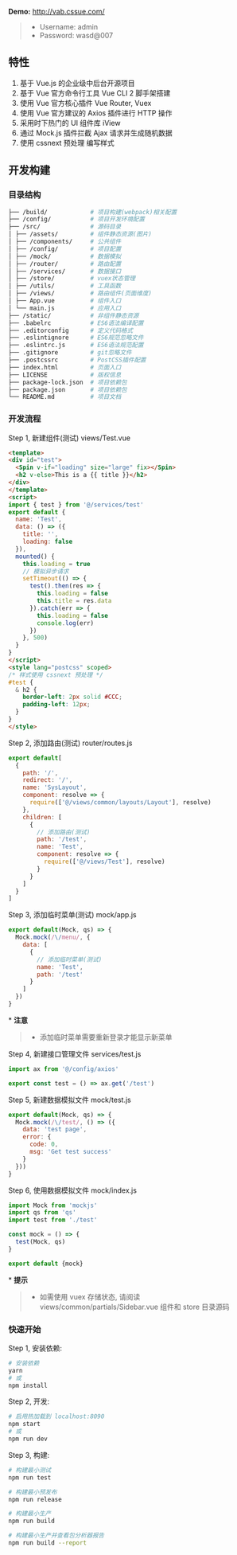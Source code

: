 **Demo:** <http://vab.cssue.com/>

> -   Username: admin
> -   Password: wasd@007

## 特性

1.  基于 Vue.js 的企业级中后台开源项目
2.  基于 Vue 官方命令行工具 Vue CLI 2 脚手架搭建
3.  使用 Vue 官方核心插件 Vue Router, Vuex
4.  使用 Vue 官方建议的 Axios 插件进行 HTTP 操作
5.  采用时下热门的 UI 组件库 iView
6.  通过 Mock.js 插件拦截 Ajax 请求并生成随机数据
7.  使用 cssnext 预处理 编写样式

## 开发构建

### 目录结构

```bash
├── /build/            # 项目构建(webpack)相关配置
├── /config/           # 项目开发环境配置
├── /src/              # 源码目录
│ ├── /assets/         # 组件静态资源(图片)
│ ├── /components/     # 公共组件
│ ├── /config/         # 项目配置
│ ├── /mock/           # 数据模拟
│ ├── /router/         # 路由配置
│ ├── /services/       # 数据接口
│ ├── /store/          # vuex状态管理
│ ├── /utils/          # 工具函数
│ ├── /views/          # 路由组件(页面维度)
│ ├── App.vue          # 组件入口
│ └── main.js          # 应用入口
├── /static/           # 非组件静态资源
├── .babelrc           # ES6语法编译配置
├── .editorconfig      # 定义代码格式
├── .eslintignore      # ES6规范忽略文件
├── .eslintrc.js       # ES6语法规范配置
├── .gitignore         # git忽略文件
├── .postcssrc         # PostCSS插件配置
├── index.html         # 页面入口
├── LICENSE            # 版权信息
├── package-lock.json  # 项目依赖包
├── package.json       # 项目依赖包
└── README.md          # 项目文档
```

### 开发流程

Step 1, 新建组件(测试) views/Test.vue

```html
<template>
<div id="test">
  <Spin v-if="loading" size="large" fix></Spin>
  <h2 v-else>This is a {{ title }}</h2>
</div>
</template>
<script>
import { test } from '@/services/test'
export default {
  name: 'Test',
  data: () => ({
    title: '',
    loading: false
  }),
  mounted() {
    this.loading = true
    // 模拟异步请求
    setTimeout(() => {
      test().then(res => {
        this.loading = false
        this.title = res.data
      }).catch(err => {
        this.loading = false
        console.log(err)
      })
    }, 500)
  }
}
</script>
<style lang="postcss" scoped>
/* 样式使用 cssnext 预处理 */
#test {
  & h2 {
    border-left: 2px solid #CCC;
    padding-left: 12px;
  }
}
</style>
```

Step 2, 添加路由(测试) router/routes.js

```javascript
export default[
  {
    path: '/',
    redirect: '/',
    name: 'SysLayout',
    component: resolve => {
      require(['@/views/common/layouts/Layout'], resolve)
    },
    children: [
      {
        // 添加路由(测试)
        path: '/test',
        name: 'Test',
        component: resolve => {
          require(['@/views/Test'], resolve)
        }
      }
    ]
  }
]
```

Step 3, 添加临时菜单(测试) mock/app.js

```javascript
export default(Mock, qs) => {
  Mock.mock(/\/menu/, {
    data: [
      {
        // 添加临时菜单(测试)
        name: 'Test',
        path: '/test'
      }
    ]
  })
}
```

\* **注意**

> -   添加临时菜单需要重新登录才能显示新菜单

Step 4, 新建接口管理文件 services/test.js

```javascript
import ax from '@/config/axios'

export const test = () => ax.get('/test')
```

Step 5, 新建数据模拟文件 mock/test.js

```javascript
export default(Mock, qs) => {
  Mock.mock(/\/test/, () => ({
    data: 'test page',
    error: {
      code: 0,
      msg: 'Get test success'
    }
  }))
}
```

Step 6, 使用数据模拟文件 mock/index.js

```javascript
import Mock from 'mockjs'
import qs from 'qs'
import test from './test'

const mock = () => {
  test(Mock, qs)
}

export default {mock}
```

\* **提示**

> -   如需使用 vuex 存储状态, 请阅读 views/common/partials/Sidebar.vue 组件和 store 目录源码

### 快速开始

Step 1, 安装依赖:

```bash
# 安装依赖
yarn
# 或
npm install
```

Step 2, 开发:

```bash
# 启用热加载到 localhost:8090
npm start
# 或
npm run dev
```

Step 3, 构建:

```bash
# 构建最小测试
npm run test

# 构建最小预发布
npm run release

# 构建最小生产
npm run build

# 构建最小生产并查看包分析器报告
npm run build --report
```
